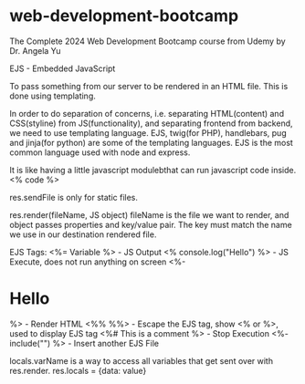 # web-development-bootcamp
The Complete 2024 Web Development Bootcamp course from Udemy by Dr. Angela Yu

EJS - Embedded JavaScript

To pass something from our server to be rendered in an HTML file. This is done using templating.

In order to do separation of concerns, i.e. separating HTML(content) and CSS(styline) from JS(functionality), and separating frontend from backend, we need to use templating language. EJS, twig(for PHP), handlebars, pug and jinja(for python) are some of the templating languages.
EJS is the most common language used with node and express.

It is like having a little javascript modulebthat can run javascript code inside.
<% code %>

res.sendFile is only for static files.

res.render(fileName, JS object)
fileName is the file we want to render, and object passes properties and key/value pair.
The key must match the name we use in our destination rendered file.

EJS Tags:
<%= Variable %> - JS Output
<% console.log("Hello") %> - JS Execute, does not run anything on screen
<%- <h1>Hello</h1> %> - Render HTML
<%%  %%> - Escape the EJS tag, show <% or %>, used to display EJS tag
<%# This is a comment %> - Stop Execution
<%- include("<FIELNAME>") %> - Insert another EJS File

locals.varName is a way to access all variables that get sent over with res.render.
res.locals = {data: value}